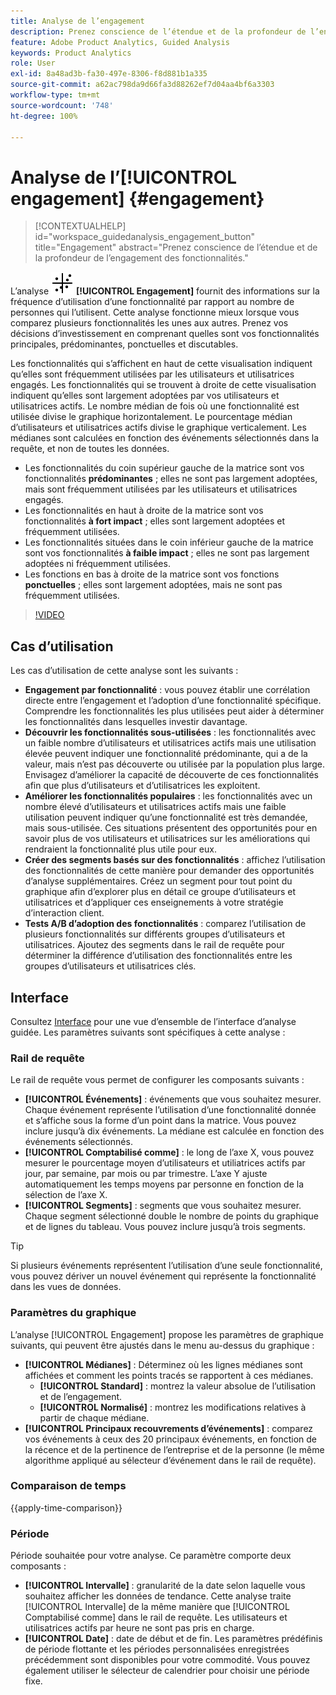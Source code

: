```yaml
---
title: Analyse de l’engagement
description: Prenez conscience de l’étendue et de la profondeur de l’engagement des fonctionnalités.
feature: Adobe Product Analytics, Guided Analysis
keywords: Product Analytics
role: User
exl-id: 8a48ad3b-fa30-497e-8306-f8d881b1a335
source-git-commit: a62ac798da9d66fa3d88262ef7d04aa4bf6a3303
workflow-type: tm+mt
source-wordcount: '748'
ht-degree: 100%

---
```


# Analyse de l’[!UICONTROL engagement] {#engagement}

<!-- markdownlint-disable MD034 -->

>[!CONTEXTUALHELP]
>id="workspace_guidedanalysis_engagement_button"
>title="Engagement"
>abstract="Prenez conscience de l’étendue et de la profondeur de l’engagement des fonctionnalités."

<!-- markdownlint-enable MD034 -->


L’analyse ![EngagementGraph](/help/assets/icons/EngagementGraph.svg) **[!UICONTROL Engagement]** fournit des informations sur la fréquence d’utilisation d’une fonctionnalité par rapport au nombre de personnes qui l’utilisent. Cette analyse fonctionne mieux lorsque vous comparez plusieurs fonctionnalités les unes aux autres. Prenez vos décisions d’investissement en comprenant quelles sont vos fonctionnalités principales, prédominantes, ponctuelles et discutables.

Les fonctionnalités qui s’affichent en haut de cette visualisation indiquent qu’elles sont fréquemment utilisées par les utilisateurs et utilisatrices engagés. Les fonctionnalités qui se trouvent à droite de cette visualisation indiquent qu’elles sont largement adoptées par vos utilisateurs et utilisatrices actifs. Le nombre médian de fois où une fonctionnalité est utilisée divise le graphique horizontalement. Le pourcentage médian d’utilisateurs et utilisatrices actifs divise le graphique verticalement. Les médianes sont calculées en fonction des événements sélectionnés dans la requête, et non de toutes les données.

* Les fonctionnalités du coin supérieur gauche de la matrice sont vos fonctionnalités **prédominantes** ; elles ne sont pas largement adoptées, mais sont fréquemment utilisées par les utilisateurs et utilisatrices engagés.
* Les fonctionnalités en haut à droite de la matrice sont vos fonctionnalités **à fort impact** ; elles sont largement adoptées et fréquemment utilisées.
* Les fonctionnalités situées dans le coin inférieur gauche de la matrice sont vos fonctionnalités **à faible impact** ; elles ne sont pas largement adoptées ni fréquemment utilisées.
* Les fonctions en bas à droite de la matrice sont vos fonctions **ponctuelles** ; elles sont largement adoptées, mais ne sont pas fréquemment utilisées.

>[!VIDEO](https://video.tv.adobe.com/v/3447469?captions=fre_fr)


## Cas d’utilisation

Les cas d’utilisation de cette analyse sont les suivants :

* **Engagement par fonctionnalité** : vous pouvez établir une corrélation directe entre l’engagement et l’adoption d’une fonctionnalité spécifique. Comprendre les fonctionnalités les plus utilisées peut aider à déterminer les fonctionnalités dans lesquelles investir davantage.
* **Découvrir les fonctionnalités sous-utilisées** : les fonctionnalités avec un faible nombre d’utilisateurs et utilisatrices actifs mais une utilisation élevée peuvent indiquer une fonctionnalité prédominante, qui a de la valeur, mais n’est pas découverte ou utilisée par la population plus large. Envisagez d’améliorer la capacité de découverte de ces fonctionnalités afin que plus d’utilisateurs et d’utilisatrices les exploitent.
* **Améliorer les fonctionnalités populaires** : les fonctionnalités avec un nombre élevé d’utilisateurs et utilisatrices actifs mais une faible utilisation peuvent indiquer qu’une fonctionnalité est très demandée, mais sous-utilisée. Ces situations présentent des opportunités pour en savoir plus de vos utilisateurs et utilisatrices sur les améliorations qui rendraient la fonctionnalité plus utile pour eux.
* **Créer des segments basés sur des fonctionnalités** : affichez l’utilisation des fonctionnalités de cette manière pour demander des opportunités d’analyse supplémentaires. Créez un segment pour tout point du graphique afin d’explorer plus en détail ce groupe d’utilisateurs et utilisatrices et d’appliquer ces enseignements à votre stratégie d’interaction client.
* **Tests A/B d’adoption des fonctionnalités** : comparez l’utilisation de plusieurs fonctionnalités sur différents groupes d’utilisateurs et utilisatrices. Ajoutez des segments dans le rail de requête pour déterminer la différence d’utilisation des fonctionnalités entre les groupes d’utilisateurs et utilisatrices clés.

## Interface

Consultez [Interface](../overview.md#interface) pour une vue d’ensemble de l’interface d’analyse guidée. Les paramètres suivants sont spécifiques à cette analyse :

### Rail de requête

Le rail de requête vous permet de configurer les composants suivants :

* **[!UICONTROL Événements]** : événements que vous souhaitez mesurer. Chaque événement représente l’utilisation d’une fonctionnalité donnée et s’affiche sous la forme d’un point dans la matrice. Vous pouvez inclure jusqu’à dix événements. La médiane est calculée en fonction des événements sélectionnés.
* **[!UICONTROL Comptabilisé comme]** : le long de l’axe X, vous pouvez mesurer le pourcentage moyen d’utilisateurs et utiliatrices actifs par jour, par semaine, par mois ou par trimestre. L’axe Y ajuste automatiquement les temps moyens par personne en fonction de la sélection de l’axe X.
* **[!UICONTROL Segments]** : segments que vous souhaitez mesurer. Chaque segment sélectionné double le nombre de points du graphique et de lignes du tableau. Vous pouvez inclure jusqu’à trois segments.

>[!TIP]
>
>Si plusieurs événements représentent l’utilisation d’une seule fonctionnalité, vous pouvez dériver un nouvel événement qui représente la fonctionnalité dans les vues de données.

### Paramètres du graphique

L’analyse [!UICONTROL Engagement] propose les paramètres de graphique suivants, qui peuvent être ajustés dans le menu au-dessus du graphique :

* **[!UICONTROL Médianes]** : Déterminez où les lignes médianes sont affichées et comment les points tracés se rapportent à ces médianes.
   * **[!UICONTROL Standard]** : montrez la valeur absolue de l’utilisation et de l’engagement.
   * **[!UICONTROL Normalisé]** : montrez les modifications relatives à partir de chaque médiane.
* **[!UICONTROL Principaux recouvrements d’événements]** : comparez vos événements à ceux des 20 principaux événements, en fonction de la récence et de la pertinence de l’entreprise et de la personne (le même algorithme appliqué au sélecteur d’événement dans le rail de requête).

### Comparaison de temps

{{apply-time-comparison}}

### Période

Période souhaitée pour votre analyse. Ce paramètre comporte deux composants :

* **[!UICONTROL Intervalle]** : granularité de la date selon laquelle vous souhaitez afficher les données de tendance. Cette analyse traite [!UICONTROL Intervalle] de la même manière que [!UICONTROL Comptabilisé comme] dans le rail de requête. Les utilisateurs et utilisatrices actifs par heure ne sont pas pris en charge.
* **[!UICONTROL Date]** : date de début et de fin. Les paramètres prédéfinis de période flottante et les périodes personnalisées enregistrées précédemment sont disponibles pour votre commodité. Vous pouvez également utiliser le sélecteur de calendrier pour choisir une période fixe.

<!--
## Example

See below for an example of the analysis.

![Enagement compare](../assets/engagement-compare.png)
-->

